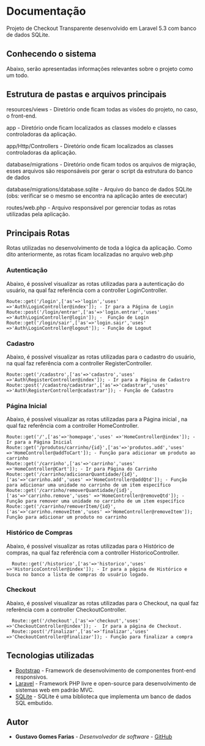 # Documentação

Projeto de Checkout Transparente desenvolvido em Laravel 5.3 com banco de dados SQLite.

## Conhecendo o sistema

Abaixo, serão apresentadas informações relevantes sobre o projeto como um todo.

## Estrutura de pastas e arquivos principais

resources/views - Diretório onde ficam todas as visões do projeto, no caso, o front-end.

app - Diretório onde ficam localizados as classes modelo e classes controladoras da aplicação.

app/Http/Controllers - Diretório onde ficam localizados as classes controladoras da aplicação.

database/migrations - Diretório onde ficam todos os arquivos de migração, esses arquivos são responsáveis por gerar o script da estrutura do banco de dados

database/migrations/database.sqlite - Arquivo do banco de dados SQLite (obs: verificar se o mesmo se encontra na aplicação antes de executar)

routes/web.php - Arquivo responsável por gerenciar todas as rotas utilizadas pela aplicação.

## Principais Rotas

Rotas utilizadas no desenvolvimento de toda a lógica da aplicação. Como dito anteriormente, as rotas ficam localizadas no arquivo web.php

### Autenticação

 Abaixo, é possível visualizar as rotas utilizadas para a autenticação do usuário, na qual faz referência com a controller LoginController.

```
Route::get('/login',['as'=>'login','uses' =>'Auth\LoginController@index']); - Ir para a Página de Login
Route::post('/login/entrar',['as'=>'login.entrar','uses' =>'Auth\LoginController@login']); -  Função de Login
Route::get('/login/sair',['as'=>'login.sair','uses' =>'Auth\LoginController@logout']); - Função de Logout

```

### Cadastro

 Abaixo, é possível visualizar as rotas utilizadas para o cadastro do usuário, na qual faz referência com a controller RegisterController.

```
Route::get('/cadastro',['as'=>'cadastro','uses' =>'Auth\RegisterController@index']); - Ir para a Página de Cadastro
Route::post('/cadastro/cadastrar',['as'=>'cadastrar','uses' =>'Auth\RegisterController@cadastrar']); - Função de Cadastro

```

### Página Inicial

 Abaixo, é possível visualizar as rotas utilizadas para a Página inicial , na qual faz referência com a controller HomeController.

```
Route::get('/',['as'=>'homepage','uses' =>'HomeController@index']); - Ir para a Página Inicial
Route::get('/produtos/carrinho/{id}',['as'=>'produtos.add','uses' =>'HomeController@addToCart']); - Função para adicionar um produto ao carrinho
Route::get('/carrinho',['as'=>'carrinho','uses' =>'HomeController@Cart']); - Ir para Página do Carrinho
Route::get('/carrinho/adicionarQuantidade/{id}',['as'=>'carrinho.add','uses' =>'HomeController@addQtd']); - Função para adicionar uma unidade no carrinho de um item específico
Route::get('/carrinho/removerQuantidade/{id}',['as'=>'carrinho.remove','uses' =>'HomeController@removeQtd']); - Função para remover uma unidade no carrinho de um item específico
Route::get('/carrinho/removerItem/{id}',['as'=>'carrinho.removeItem','uses' =>'HomeController@removeItem']); Função para adicionar um produto no carrinho

```

### Histórico de Compras

 Abaixo, é possível visualizar as rotas utilizadas para o Histórico de compras, na qual faz referência com a controller HistoricoController.

```
  Route::get('/historico',['as'=>'historico','uses' =>'HistoricoController@index']); - Ir para a página de Histórico e busca no banco a lista de compras do usuário logado.

```

### Checkout

 Abaixo, é possível visualizar as rotas utilizadas para o Checkout, na qual faz referência com a controller CheckoutController.

```
  Route::get('/checkout',['as'=>'checkout','uses' =>'CheckoutController@index']); -  Ir para a página de Checkout.
  Route::post('/finalizar',['as'=>'finalizar','uses' =>'CheckoutController@finalizar']); - Função para finalizar a compra
```

## Tecnologias utilizadas

* [Bootstrap](https://getbootstrap.com/) - Framework de desenvolvimento de componentes front-end responsivos.
* [Laravel](https://maven.apache.org/) - Framework PHP livre e open-source para desenvolvimento de sistemas web em padrão MVC.
* [SQLite](https://www.sqlite.org/index.html) - SQLite é uma biblioteca que implementa um banco de dados SQL embutido.

## Autor

* **Gustavo Gomes Farias** - *Desenvolvedor de software* - [GitHub](https://github.com/gust142/)



